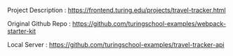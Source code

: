 Project Description : https://frontend.turing.edu/projects/travel-tracker.html

Original Github Repo : https://github.com/turingschool-examples/webpack-starter-kit

Local Server : https://github.com/turingschool-examples/travel-tracker-api
